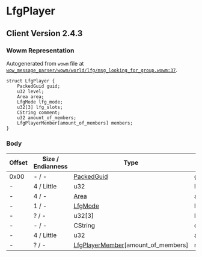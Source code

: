 # LfgPlayer

## Client Version 2.4.3

### Wowm Representation

Autogenerated from `wowm` file at [`wow_message_parser/wowm/world/lfg/msg_looking_for_group.wowm:37`](https://github.com/gtker/wow_messages/tree/main/wow_message_parser/wowm/world/lfg/msg_looking_for_group.wowm#L37).
```rust,ignore
struct LfgPlayer {
    PackedGuid guid;
    u32 level;
    Area area;
    LfgMode lfg_mode;
    u32[3] lfg_slots;
    CString comment;
    u32 amount_of_members;
    LfgPlayerMember[amount_of_members] members;
}
```
### Body

| Offset | Size / Endianness | Type | Name | Description | Comment |
| ------ | ----------------- | ---- | ---- | ----------- | ------- |
| 0x00 | - / - | [PackedGuid](../spec/packed-guid.md) | guid |  |  |
| - | 4 / Little | u32 | level |  |  |
| - | 4 / - | [Area](area.md) | area |  |  |
| - | 1 / - | [LfgMode](lfgmode.md) | lfg_mode |  |  |
| - | ? / - | u32[3] | lfg_slots |  |  |
| - | - / - | CString | comment |  |  |
| - | 4 / Little | u32 | amount_of_members |  |  |
| - | ? / - | [LfgPlayerMember](lfgplayermember.md)[amount_of_members] | members |  |  |

